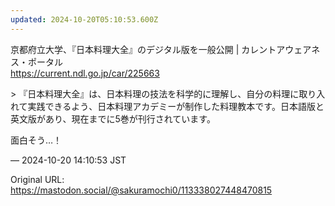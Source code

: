 ```yaml
---
updated: 2024-10-20T05:10:53.600Z
---
```


<p>京都府立大学、『日本料理大全』のデジタル版を一般公開 | カレントアウェアネス・ポータル<br /><a href="https://current.ndl.go.jp/car/225663" target="_blank" rel="nofollow noopener noreferrer" translate="no"><span class="invisible">https://</span><span class="">current.ndl.go.jp/car/225663</span><span class="invisible"></span></a></p><p>&gt; 『日本料理大全』は、日本料理の技法を科学的に理解し、自分の料理に取り入れて実践できるよう、日本料理アカデミーが制作した料理教本です。日本語版と英文版があり、現在までに5巻が刊行されています。</p><p>面白そう…！</p>

&mdash; 2024-10-20 14:10:53 JST

Original URL: https://mastodon.social/@sakuramochi0/113338027448470815
